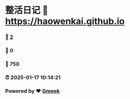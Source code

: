 # 整活日记 :link: https://haowenkai.github.io 
### :page_facing_up: [2](https://haowenkai.github.io/tag.html) 
### :speech_balloon: 0 
### :hibiscus: 750 
### :alarm_clock: 2025-01-17 10:14:21 
### Powered by :heart: [Gmeek](https://github.com/Meekdai/Gmeek)
